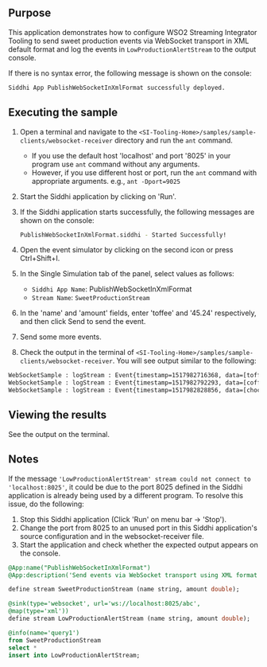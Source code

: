 ## Purpose

This application demonstrates how to configure WSO2 Streaming Integrator Tooling to send sweet production events via WebSocket transport in XML default format and log the events in `LowProductionAlertStream` to the output console.

 If there is no syntax error, the following message is shown on the console:

```bash
Siddhi App PublishWebSocketInXmlFormat successfully deployed.
```

## Executing the sample

1. Open a terminal and navigate to the `<SI-Tooling-Home>/samples/sample-clients/websocket-receiver` directory and run the `ant` command.
	* If you use the default host 'localhost' and port '8025' in your program use `ant` command without any arguments.
	* However, if you use different host or port, run the `ant` command with appropriate arguments.
	e.g., `ant -Dport=9025`
2. Start the Siddhi application by clicking on 'Run'.
3. If the Siddhi application starts successfully, the following messages are shown on the console:

	```bash
	PublishWebSocketInXmlFormat.siddhi - Started Successfully!
	```

4. Open the event simulator by clicking on the second icon or press Ctrl+Shift+I.
5. In the Single Simulation tab of the panel, select values as follows:
	* `Siddhi App Name`: PublishWebSocketInXmlFormat
	* `Stream Name`: `SweetProductionStream`
6. In the 'name' and 'amount' fields, enter 'toffee' and '45.24' respectively, and then click Send to send the event.
7. Send some more events.
8. Check the output in the terminal of `<SI-Tooling-Home>/samples/sample-clients/websocket-receiver`. You will see output similar to the following:

```bash
WebSocketSample : logStream : Event{timestamp=1517982716368, data=[toffee, 45.25], isExpired=false}
WebSocketSample : logStream : Event{timestamp=1517982792293, data=[coffee, 9.78], isExpired=false}
WebSocketSample : logStream : Event{timestamp=1517982828856, data=[chocolate, 78.23], isExpired=false}
```

## Viewing the results

See the output on the terminal.

## Notes

If the message `'LowProductionAlertStream' stream could not connect to 'localhost:8025'`, it could be due to the port 8025 defined in the Siddhi application is already being used by a different program. To resolve this issue, do the following:
1. Stop this Siddhi application (Click 'Run' on menu bar -> 'Stop').
2. Change the port from 8025 to an unused port in this Siddhi application's source configuration and in the websocket-receiver file.
3. Start the application and check whether the expected output appears on the console.

```sql
@App:name("PublishWebSocketInXmlFormat")
@App:description('Send events via WebSocket transport using XML format')

define stream SweetProductionStream (name string, amount double);

@sink(type='websocket', url='ws://localhost:8025/abc',
@map(type='xml'))
define stream LowProductionAlertStream (name string, amount double);

@info(name='query1')
from SweetProductionStream
select *
insert into LowProductionAlertStream;
```
